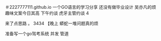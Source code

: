 ＃2227777111.github.io
一个GO语言的学习分享
还没有做毕业设计 
吴亦凡的烦
趣味文案今日其高
下午约谈
虎牙主管约谈
4

来了点思路
。
3434 
【晚上
蟒蛇一堆问题真的烦

准备写一个go驾考系统
并发
管道 
